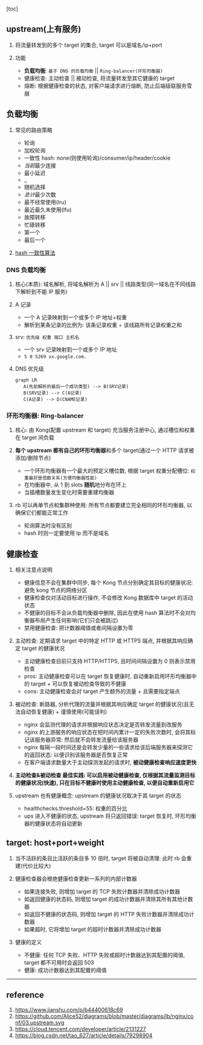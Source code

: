 [toc]

## upstream(上有服务)

1. 将流量转发到的多个 target 的集合, target 可以是域名/ip+port
2. 功能

   - **负载均衡**: `基于 DNS 的负载均衡` || `Ring-balancer(环形均衡器)`
   - 健康检查: 主动检查 || 被动检查, 将流量转发至其它健康的 target
   - 熔断: 根据健康检查的状态, 对客户端请求进行熔断, 防止后端级联服务雪崩

## 负载均衡

1. 常见的路由策略

   - 轮询
   - 加权轮询
   - 一致性 hash: none(则使用轮询)/consumer/ip/header/cookie
   - *当前*最少连接
   - 最小延迟
   - \_
   - 随机选择
   - *总计*最少次数
   - 最不经常使用(lru)
   - 最近最久未使用(lfu)
   - 故障转移
   - 忙碌转移
   - 第一个
   - 最后一个

2. [hash 一致性算法](https://mp.weixin.qq.com/s/76R-JD5zWzixrBQb6WYjXQ)

### DNS 负载均衡

1. 核心(本质): 域名解析, 将域名解析为 A || srv || 线路类型(同一域名在不同线路下解析到不能 IP 服务)
2. A 记录
   - 一个 A 记录映射到一个或多个 IP 地址+权重
   - 解析到某条记录的比例为: 该条记录权重 ÷ 该线路所有记录权重之和
3. srv: `优先级 权重 端口 主机名`
   - 一个 srv 记录映射到一个或多个 IP 地址
   - `5 0 5269 xx.google.com.`
4. DNS 优先级

   ```mermaid
   graph LR
      A(先前解析的最后一个成功类型) --> B(SRV记录)
      B(SRV记录) --> C(A记录)
      C(A记录) --> D(CNAME记录)
   ```

### 环形均衡器: Ring-balancer

1. 核心: 由 Kong(配置 upstream 和 target) 充当服务注册中心, 通过槽位和权重在 target 间负载
2. **每个 upstream 都有自己的环形均衡器**和多个 target(通过一个 HTTP 请求被添加/删除节点)

   - 一个环形均衡器有一个最大的预定义槽位数, 根据 target 权重分配槽位: `权重最好是倍数关系(方便均衡器性能)`
   - 在均衡器中, 从 1 到 slots **随机**地分布在环上
   - 当插槽数量发生变化时需要重建均衡器

3. rb 可以再单节点和集群种使用: 所有节点都要建立完全相同的环形均衡器, 以确保它们都能正常工作

   - 轮询算法时没有区别
   - hash 时则一定要使用 Ip 而不是域名

## 健康检查

1. 相关注意点说明

   - 健康信息不会在集群中同步, 每个 Kong 节点分别确定其目标的健康状况: 避免 kong 节点的网络分区
   - 健康检查仅对活动目标进行操作, 不会修改 Kong 数据库中 target 的活动状态
   - 不健康的目标不会从负载均衡器中删除, 因此在使用 hash 算法时不会对均衡器布局产生任何影响(它们只会被跳过)
   - 禁用健康检查: 把计数器阈值或者间隔设置为零

2. 主动检查: 定期请求 target 中的特定 HTTP 或 HTTPS 端点, 并根据其响应确定 target 的健康状况

   - 主动健康检查目前只支持 HTTP/HTTPS, 且时间间隔设置为 0 则表示禁用检查
   - pros: 主动健康检查可以在 target 恢复健康时, 自动重新启用环形均衡器中的 target + 可以恢复被动检查导致的不健康
   - cons: 主动健康检查会对 target 产生额外的流量 + 且需要指定端点

3. 被动检查: 断路器, 分析代理的流量并根据其响应确定 target 的健康状况(且无法自动恢复健康) + 谨慎使用(可能误判)

   - nginx 会监测代理的请求并根据响应状态决定是否转发流量到改服务
   - nginx 的上游服务的响应状态在短时间内累计一定的失败次数时, 会将其标记该服务器异常: 然后就不会转发流量给该服务器
   - nginx 每隔一段时间还是会转发少量的一些请求给该后端服务器来探测它的返回状态: 以便识别该服务器是否恢复正常
   - 在客户端请求数量大于主动探测发起的请求时, **被动健康检查响应速度更快**

4. **主动检查&被动检查 最佳实践: 可以启用被动健康检查, 仅根据其流量监测目标的健康状况(快速), 只在目标不健康时使用主动健康检查, 以便自动重新启用它**
5. upstream 也有健康概念: upstream 的健康状况取决于其 target 的状态
   - healthchecks.threshold=55: 权重的百分比
   - ups 进入不健康的状态, upstream 将只返回错误: target 恢复时, 环形均衡器的健康状态将自动更新

## target: host+port+weight

1. 当不活跃的条目比活跃的条目多 10 倍时, target 将被自动清理: 此时 rb 会重建(代价比较大)
2. 健康检查器会根绝健康检查更新一系列的内部计数器

   - 如果连接失败, 则增加 target 的 TCP 失败计数器并清除成功计数器
   - 如返回健康的状态码, 则增加 target 的成功计数器并清除其所有其他计数器
   - 如返回不健康的状态码, 则增加 target 的 HTTP 失败计数器并清除成功计数器
   - 如果超时, 它将增加 target 的超时计数器并清除成功计数器

3. 健康的定义

   - 不健康: 任何 TCP 失败、HTTP 失败或超时计数器达到其配置的阈值, target 都不可用时会返回 503
   - 健康: 成功计数器达到其配置的阈值

---

## reference

1. https://www.jianshu.com/p/b44400618c69
2. https://github.com/Alice52/diagrams/blob/master/diagrams/lb/nginx/conf/03.upstream.svg
3. https://cloud.tencent.com/developer/article/2131227
4. https://blog.csdn.net/tao_627/article/details/79298904
